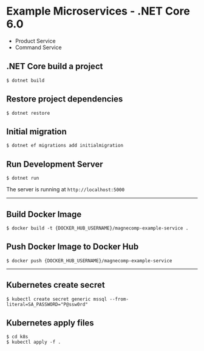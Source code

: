 # Example Microservices - .NET Core 6.0

- Product Service
- Command Service

## .NET Core build a project

```
$ dotnet build
```

## Restore project dependencies

```
$ dotnet restore
```

## Initial migration

```
$ dotnet ef migrations add initialmigration
```

## Run Development Server

```
$ dotnet run
```

The server is running at `http://localhost:5000`

---

## Build Docker Image

```
$ docker build -t {DOCKER_HUB_USERNAME}/magnecomp-example-service .
```

## Push Docker Image to Docker Hub

```
$ docker push {DOCKER_HUB_USERNAME}/magnecomp-example-service
```

---

## Kubernetes create secret

```
$ kubectl create secret generic mssql --from-literal=SA_PASSWORD="P@ssw0rd"
```

## Kubernetes apply files

```
$ cd k8s
$ kubectl apply -f .
```
